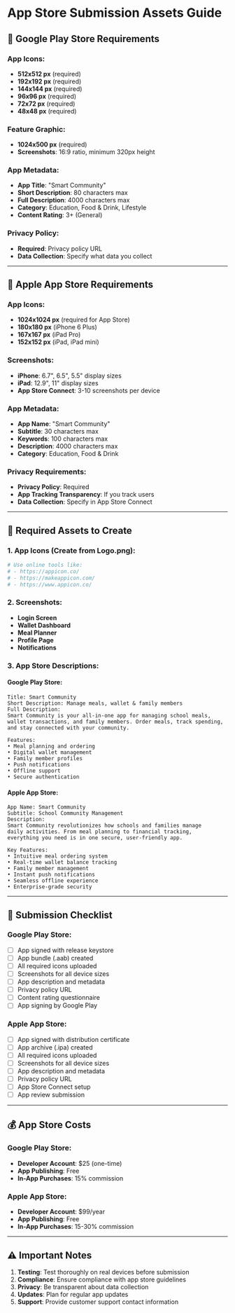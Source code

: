 # App Store Submission Assets Guide

## 🎯 **Google Play Store Requirements**

### **App Icons:**
- **512x512 px** (required)
- **192x192 px** (required)
- **144x144 px** (required)
- **96x96 px** (required)
- **72x72 px** (required)
- **48x48 px** (required)

### **Feature Graphic:**
- **1024x500 px** (required)
- **Screenshots**: 16:9 ratio, minimum 320px height

### **App Metadata:**
- **App Title**: "Smart Community"
- **Short Description**: 80 characters max
- **Full Description**: 4000 characters max
- **Category**: Education, Food & Drink, Lifestyle
- **Content Rating**: 3+ (General)

### **Privacy Policy:**
- **Required**: Privacy policy URL
- **Data Collection**: Specify what data you collect

---

## 🍎 **Apple App Store Requirements**

### **App Icons:**
- **1024x1024 px** (required for App Store)
- **180x180 px** (iPhone 6 Plus)
- **167x167 px** (iPad Pro)
- **152x152 px** (iPad, iPad mini)

### **Screenshots:**
- **iPhone**: 6.7", 6.5", 5.5" display sizes
- **iPad**: 12.9", 11" display sizes
- **App Store Connect**: 3-10 screenshots per device

### **App Metadata:**
- **App Name**: "Smart Community"
- **Subtitle**: 30 characters max
- **Keywords**: 100 characters max
- **Description**: 4000 characters max
- **Category**: Education, Food & Drink

### **Privacy Requirements:**
- **Privacy Policy**: Required
- **App Tracking Transparency**: If you track users
- **Data Collection**: Specify in App Store Connect

---

## 📱 **Required Assets to Create**

### **1. App Icons (Create from Logo.png):**
```bash
# Use online tools like:
# - https://appicon.co/
# - https://makeappicon.com/
# - https://www.appicon.co/
```

### **2. Screenshots:**
- **Login Screen**
- **Wallet Dashboard**
- **Meal Planner**
- **Profile Page**
- **Notifications**

### **3. App Store Descriptions:**

#### **Google Play Store:**
```
Title: Smart Community
Short Description: Manage meals, wallet & family members
Full Description: 
Smart Community is your all-in-one app for managing school meals, 
wallet transactions, and family members. Order meals, track spending, 
and stay connected with your community.

Features:
• Meal planning and ordering
• Digital wallet management
• Family member profiles
• Push notifications
• Offline support
• Secure authentication
```

#### **Apple App Store:**
```
App Name: Smart Community
Subtitle: School Community Management
Description:
Smart Community revolutionizes how schools and families manage 
daily activities. From meal planning to financial tracking, 
everything you need is in one secure, user-friendly app.

Key Features:
• Intuitive meal ordering system
• Real-time wallet balance tracking
• Family member management
• Instant push notifications
• Seamless offline experience
• Enterprise-grade security
```

---

## 🚀 **Submission Checklist**

### **Google Play Store:**
- [ ] App signed with release keystore
- [ ] App bundle (.aab) created
- [ ] All required icons uploaded
- [ ] Screenshots for all device sizes
- [ ] App description and metadata
- [ ] Privacy policy URL
- [ ] Content rating questionnaire
- [ ] App signing by Google Play

### **Apple App Store:**
- [ ] App signed with distribution certificate
- [ ] App archive (.ipa) created
- [ ] All required icons uploaded
- [ ] Screenshots for all device sizes
- [ ] App description and metadata
- [ ] Privacy policy URL
- [ ] App Store Connect setup
- [ ] App review submission

---

## 💰 **App Store Costs**

### **Google Play Store:**
- **Developer Account**: $25 (one-time)
- **App Publishing**: Free
- **In-App Purchases**: 15% commission

### **Apple App Store:**
- **Developer Account**: $99/year
- **App Publishing**: Free
- **In-App Purchases**: 15-30% commission

---

## ⚠️ **Important Notes**

1. **Testing**: Test thoroughly on real devices before submission
2. **Compliance**: Ensure compliance with app store guidelines
3. **Privacy**: Be transparent about data collection
4. **Updates**: Plan for regular app updates
5. **Support**: Provide customer support contact information 